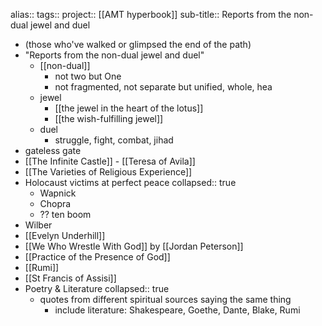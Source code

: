 alias::
tags:: 
project:: [[AMT hyperbook]]
sub-title:: Reports from the non-dual jewel and duel

- (those who've walked or glimpsed the end of the path)
- "Reports from the non-dual jewel and duel"
	- [[non-dual]]
		- not two but One
		- not fragmented, not separate but unified, whole, hea
	- jewel
		- [[the jewel in the heart of the lotus]]
		- [[the wish-fulfilling jewel]]
	- duel
		- struggle, fight, combat, jihad
- gateless gate
- [[The Infinite Castle]] - [[Teresa of Avila]]
- [[The Varieties of Religious Experience]]
- Holocaust victims at perfect peace
  collapsed:: true
	- Wapnick
	- Chopra
	- ?? ten boom
- Wilber
- [[Evelyn Underhill]]
- [[We Who Wrestle With God]] by [[Jordan Peterson]]
- [[Practice of the Presence of God]]
- [[Rumi]]
- [[St Francis of Assisi]]
- Poetry & Literature
  collapsed:: true
	- quotes from different spiritual sources saying the same thing
		- include literature: Shakespeare, Goethe, Dante, Blake, Rumi
